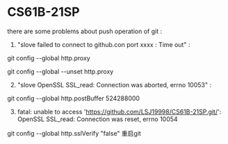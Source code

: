 # CS61B-21SP

there are some problems about push operation of git :

1. "slove failed to connect to github.con port xxxx : Time out" : 

git config --global http.proxy

git config --global --unset http.proxy

2. "slove OpenSSL SSL_read: Connection was aborted, errno 10053" : 

git config --global http.postBuffer 524288000


3. fatal: unable to access 'https://github.com/LSJ19998/CS61B-21SP.git/': OpenSSL SSL_read: Connection was reset, errno 10054

git config --global http.sslVerify "false"
重启git
